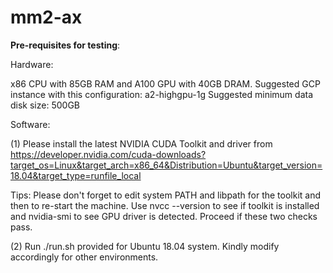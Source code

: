 # mm2-ax
**Pre-requisites for testing**:

Hardware:

x86 CPU with 85GB RAM and A100 GPU with 40GB DRAM.
Suggested GCP instance with this configuration: a2-highgpu-1g
Suggested minimum data disk size: 500GB

Software:


(1) Please install the latest NVIDIA CUDA Toolkit and driver from https://developer.nvidia.com/cuda-downloads?target_os=Linux&target_arch=x86_64&Distribution=Ubuntu&target_version=18.04&target_type=runfile_local

Tips: Please don't forget to edit system PATH and libpath for the toolkit and then to re-start the machine. Use nvcc --version to see if toolkit is installed and nvidia-smi to see GPU driver is detected. Proceed if these two checks pass. 


(2) Run ./run.sh provided for Ubuntu 18.04 system. Kindly modify accordingly for other environments.
